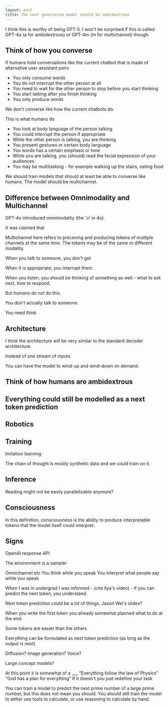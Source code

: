 ```yaml
---
layout: post
title: The next generation model should be ambidextrous
---
```


I think this is worthy of being GPT-5.
I won't be surprised if this is called GPT-4a (a for ambidextrous) or GPT-4m (m for multichannel) though.



## Think of how you converse

If humans hold conversations like the current chatbot that is made of alternative user assistant pairs
- You only consume words
- You do not interrupt the other person at all
- You need to wait for the other person to stop before you start thinking
- You start talking after you finish thinking
- You only produce words

We don't converse like how the current chatbots do.

This is what humans do
- You look at body language of the person talking
- You could interrupt the person if appropriate
- While the other person is talking, you are thinking
- You present gestures or certain body language
- You words has a certain emphasis or tone
- While you are talking, you (should) read the facial expression of your audiences
- You may be multitasking - for example walking up the stairs, eating food

We should train models that should at least be able to converse like humans.
The model should be multichannel.



## Difference between Omnimodality and Multichannel

GPT-4o introduced omnimodality (the 'o' in 4o).

It was claimed that 

Multichannel here refers to preceving and producing tokens of multiple channels at the same time.
The tokens may be of the same or different modality.




When you talk to someone, you don't get 

When it is appropriate, you interrupt them.

When you listen, you should be thinking of something as well - what to ask next, how to respond.

But humans do not do this.

You don't actually talk to someone.

You need think 


## Architecture

I think the architecture will be very similar to the standard decoder architecture.

Instead of one stream of inputs

You can have the model to wind-up and wind-down on demand.


## Think of how humans are ambidextrous


## Everything could still be modelled as a next token prediction



## Robotics


## Training

Imitation learning

The chain of thought is mostly synthetic data and we could train on it.



## Inference

Reading might not be easily parallelizable anymore?





## Consciousness

In this definition, consciousness is the ability to produce interpretable tokens that the model itself could interpret.


## Signs

OpenAI response API







The environment is a sampler


Omnichannel etc
You think while you speak
You interpret what people say while you speak



When I was in undergrad I was informed - (cite Ilya's video) - if you can predict the next token, you understand.

Next token prediction could be a lot of things. Jason Wei's slides?

When you write the first token you already somewhat planned what to do at the end.

Some tokens are easier than the others

Everything can be formulated as next token prediction (as long as the output is next)

Diffusion?
Image generation?
Voice?

Large concept models?

At this point it is somewhat of a ___
"Everything follow the law of Physics"
"God has a plan for everything"
If it doesn't you just redefine your task


You can train a model to predict the next prime number of a large prime number, but this does not mean you should.
You should still train the model to either use tools to calculate, or use reasoning to calculate by hand.





